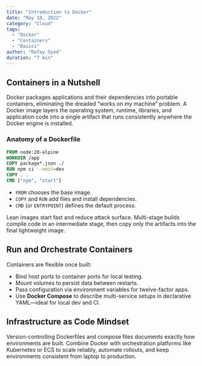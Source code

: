 ```yaml
---
title: "Introduction to Docker"
date: "May 10, 2022"
category: "Cloud"
tags:
  - "Docker"
  - "Containers"
  - "Basics"
author: "Rafay Syed"
duration: "7 min"
---
```


## Containers in a Nutshell

Docker packages applications and their dependencies into portable containers, eliminating the dreaded “works on my machine” problem. A Docker image layers the operating system, runtime, libraries, and application code into a single artifact that runs consistently anywhere the Docker engine is installed.

### Anatomy of a Dockerfile

```dockerfile
FROM node:20-alpine
WORKDIR /app
COPY package*.json ./
RUN npm ci --omit=dev
COPY . .
CMD ["npm", "start"]
```

- `FROM` chooses the base image.  
- `COPY` and `RUN` add files and install dependencies.  
- `CMD` (or `ENTRYPOINT`) defines the default process.

Lean images start fast and reduce attack surface. Multi-stage builds compile code in an intermediate stage, then copy only the artifacts into the final lightweight image.

## Run and Orchestrate Containers

Containers are flexible once built:

- Bind host ports to container ports for local testing.  
- Mount volumes to persist data between restarts.  
- Pass configuration via environment variables for twelve-factor apps.  
- Use **Docker Compose** to describe multi-service setups in declarative YAML—ideal for local dev and CI.

## Infrastructure as Code Mindset

Version-controlling Dockerfiles and compose files documents exactly how environments are built. Combine Docker with orchestration platforms like Kubernetes or ECS to scale reliably, automate rollouts, and keep environments consistent from laptop to production.
